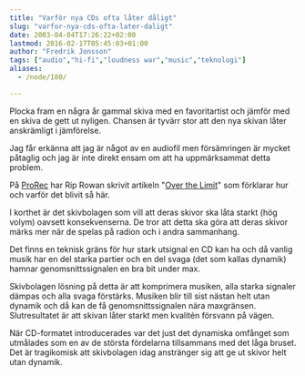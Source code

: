```yaml
---
title: "Varför nya CDs ofta låter dåligt"
slug: "varfor-nya-cds-ofta-later-daligt"
date: 2003-04-04T17:26:22+02:00
lastmod: 2016-02-17T05:45:03+01:00
author: "Fredrik Jonsson"
tags: ["audio","hi-fi","loudness war","music","teknologi"]
aliases:
  - /node/180/

---
```


Plocka fram en några år gammal skiva med en favoritartist och jämför med en skiva de gett ut nyligen. Chansen är tyvärr stor att den nya skivan låter anskrämligt i jämförelse.

Jag får erkänna att jag är något av en audiofil men försämringen är mycket påtaglig och jag är inte direkt ensam om att ha uppmärksammat detta problem.

På [ProRec](http://www.prorec.com/) har Rip Rowan skrivit artikeln "[Over the Limit](http://prorec.com/2013/05/over-the-limit-the-loudness-war/)" som förklarar hur och varför det blivit så här.

I korthet är det skivbolagen som vill att deras skivor ska låta starkt (hög volym) oavsett konsekvenserna. De tror att detta ska göra att deras skivor märks mer när de spelas på radion och i andra sammanhang.

Det finns en teknisk gräns för hur stark utsignal en CD kan ha och då vanlig musik har en del starka partier och en del svaga (det som kallas dynamik) hamnar genomsnittssignalen en bra bit under max.

Skivbolagen lösning på detta är att komprimera musiken, alla starka signaler dämpas och alla svaga förstärks. Musiken blir till sist nästan helt utan dynamik och då kan de få genomsnittssignalen nära maxgränsen. Slutresultatet är att skivan låter starkt men kvalitén försvann på vägen.

När CD-formatet introducerades var det just det dynamiska omfånget som utmålades som en av de största fördelarna tillsammans med det låga bruset. Det är tragikomisk att skivbolagen idag anstränger sig att ge ut skivor helt utan dynamik.
